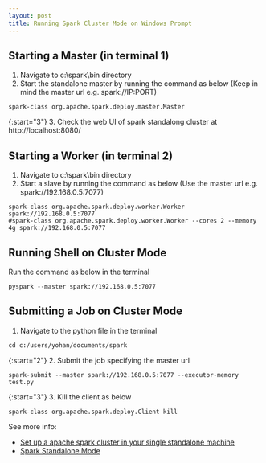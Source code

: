 ```yaml
---
layout: post
title: Running Spark Cluster Mode on Windows Prompt
---
```


## Starting a Master (in terminal 1)

1. Navigate to c:\spark\bin directory
2. Start the standalone master by running the command as below (Keep in mind the master url e.g. spark://IP:PORT)

```
spark-class org.apache.spark.deploy.master.Master
```

{:start="3"}
3. Check the web UI of spark standalong cluster at http://localhost:8080/ 

## Starting a Worker (in terminal 2)

1. Navigate to c:\spark\bin directory 
2. Start a slave by running the command as below (Use the master url e.g. spark://192.168.0.5:7077)

```
spark-class org.apache.spark.deploy.worker.Worker spark://192.168.0.5:7077
#spark-class org.apache.spark.deploy.worker.Worker --cores 2 --memory 4g spark://192.168.0.5:7077
```

## Running Shell on Cluster Mode

Run the command as below in the terminal

```
pyspark --master spark://192.168.0.5:7077
```

## Submitting a Job on Cluster Mode

1. Navigate to the python file in the terminal

```
cd c:/users/yohan/documents/spark
```

{:start="2"}
2. Submit the job specifying the master url

```
spark-submit --master spark://192.168.0.5:7077 --executor-memory test.py
```

{:start="3"}
3. Kill the client as below

```
spark-class org.apache.spark.deploy.Client kill
```

See more info:
* <a href="https://blog.knoldus.com/2015/04/14/setup-a-apache-spark-cluster-in-your-single-standalone-machine/">Set up a apache spark cluster in your single standalone machine</a>
* <a href="http://spark.apache.org/docs/latest/spark-standalone.html">Spark Standalone Mode</a>



